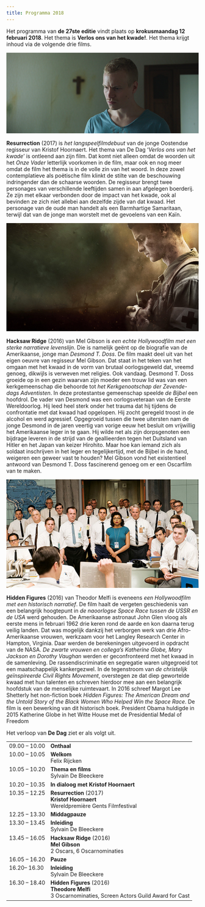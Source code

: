 ```yaml
---
title: Programma 2018
---
```


Het programma van **de 27ste editie** vindt plaats op **krokusmaandag 12 februari 2018**. 
Het thema is **Verlos ons van het kwade!**. Het thema krijgt inhoud via de volgende drie films.

<img src= "re.jpg">

**Resurrection** (2017) is _het langspeelfilmdebuut_ van de jonge Oostendse regisseur van Kristof Hoornaert. Het thema van De Dag ‘_Verlos ons van het kwade_’ is ontleend aan zijn film. Dat komt niet alleen omdat de woorden uit het _Onze Vader_ letterlijk voorkomen in de film, maar ook en nog meer omdat de film het thema is in de volle zin van het woord. In deze zowel contemplatieve als poëtische film klinkt de stilte van de beschouwing indringender dan de schaarse woorden. De regisseur brengt twee personages van verschillende leeftijden samen in aan afgelegen boerderij. Ze zijn met elkaar verbonden door de impact van het kwade, ook al bevinden ze zich niet allebei aan dezelfde zijde van dat kwaad. Het personage van de oude man handelt als een Barmhartige Samaritaan, terwijl dat van de jonge man worstelt met de gevoelens van een Kaïn.

<img src=hr.jpg>

**Hacksaw Ridge** (2016) van Mel Gibson is _een echte Hollywoodfilm met een sterke narratieve levenslijn_. Die is namelijk geënt op de biografie van de Amerikaanse, jonge man _Desmond T. Doss_. De film maakt deel uit van het eigen oeuvre van regisseur Mel Gibson. Dat staat in het teken van het omgaan met het kwaad in de vorm van brutaal oorlogsgeweld dat, vreemd genoeg, dikwijls is verweven met religies. Ook vandaag. Desmond T. Doss groeide op in een gezin waarvan zijn moeder een trouw lid was van een kerkgemeenschap die behoorde tot _het Kerkgenootschap der Zevende-dags Adventisten_. In deze protestantse gemeenschap speelde _de Bijbel_ een hoofdrol. De vader van Desmond was een oorlogsveteraan van de Eerste Wereldoorlog. Hij leed heel sterk onder het trauma dat hij tijdens de confrontatie met dat kwaad had opgelopen. Hij zocht geregeld troost in de alcohol en werd agressief. Opgegroeid tussen die twee uitersten nam de jonge Desmond in de jaren veertig van vorige eeuw het besluit om vrijwillig het Amerikaanse leger in te gaan. Hij wilde net als zijn dorpsgenoten een bijdrage leveren in de strijd van de geallieerden tegen het Duitsland van Hitler en het Japan van keizer Hirohito. Maar hoe kan iemand zich als soldaat inschrijven in het leger en tegelijkertijd, met de Bijbel in de hand, weigeren een geweer vast te houden? Mel Gibson vond het existentieel antwoord van Desmond T. Doss fascinerend genoeg om er een Oscarfilm van te maken.

<img src="hf.jpg">

**Hidden Figures** (2016) van Theodor Melfi is eveneens _een Hollywoodfilm met een historisch narratief_. De film haalt de vergeten geschiedenis van een belangrijk hoogtepunt in _de naoorlogse Space Race tussen de USSR en de USA_ werd gehouden. De Amerikaanse astronaut John Glen vloog als eerste mens in februari 1962 drie keren rond de aarde en kon daarna terug veilig landen. Dat was mogelijk dankzij het verborgen werk van drie Afro-Amerikaanse vrouwen, werkzaam voor het Langley Research Center in Hampton, Virginia. Daar werden de berekeningen uitgevoerd in opdracht van de NASA. _De zwarte vrouwen en collega’s Katherine Globe, Mary Jackson en Dorothy Vaughan_ werden er geconfronteerd met het kwaad in de samenleving. De rassendiscriminatie en segregatie waren uitgegroeid tot een maatschappelijk kankergezwel. In de tegenstroom van _de christelijk geïnspireerde Civil Rights Movement_, overstegen ze dat diep gewortelde kwaad met hun talenten en schreven hierdoor mee aan een belangrijk hoofdstuk van de menselijke ruimtevaart. In 2016 schreef Margot Lee Shetterly het non-fiction boek _Hidden Figures: The American Dream and the Untold Story of the Black Women Who Helped Win the Space Race_. De film is een bewerking van dit historisch boek. President Obama huldigde in 2015 Katherine Globe in het Witte House met de Presidential Medal of Freedom

Het verloop van **De Dag** ziet er als volgt uit.

<table cellpadding="3" cellspacing="2">
               <tr>
                 <td valign="top">09.00 &ndash; 10.00</td>
                 <td><strong id="onthaal">Onthaal</strong></td>
               </tr>
               <tr>
                 <td valign="top">10.00 &ndash; 10.05 </td>
                 <td><strong id="welkom">Welkom</strong><br>
                   <span id="felixrijcken">Felix Rijcken</span></td>
               </tr>
                 <td valign="top">10.05 &ndash; 10.20 </td>
                 <td><strong id="ovrhetthema">Thema en films</strong><br>
                   <span id="SylvainDeBleeckere">Sylvain De Bleeckere</span></td>
               </tr>
                 <td valign="top">10.20 &ndash; 10.35 </td>
                 <td><strong id="In dialoog met Kristof Hoornaert">In dialoog met Kristof Hoornaert</strong><br>                 </td> 
               <tr>
                 <td valign="top">10.35 &ndash; 12.25</td>
                 <td><strong class="style1" id="legaminauv&eacute;lo">Resurrection</strong> (2017) <br>
                   <strong>Kristof Hoornaert</strong><br>
                   <span class="Prijs">Wereldpremière Gents Filmfestival</span></td>
               </tr>
               <tr>
                 <td>12.25  &ndash; 13.30</td>
                 <td id="middagpauze2"><strong>Middagpauze</strong></td>
               </tr>
                 <td valign="top">13.30 &ndash; 13.45 </td>
                 <td><strong>Inleiding <span class="gamin"></span></strong><br>
                 <span id="SylvainDeBleeckere">Sylvain De Bleeckere</span></td>
               <tr>
                 <td valign="top">13.45  &ndash; 16.05</td>
                 <td><strong class="style1">Hacksaw Ridge </strong>(2016) <br>
                   <strong id="tonykaye">Mel Gibson</strong><br>
                 <span class="Prijs">2 Oscars, 6 Oscarnominaties</span></td>
               </tr>
               <tr>
                 <td valign="top">16.05 &ndash; 16.20</td>
                 <td><strong id="pauze">Pauze</strong></td>
               </tr>
                 <td valign="top">16.20&ndash; 16.30 </td>
                 <td><strong id="inleiding">Inleiding <span class="gamin"></span></strong><br>
                   <span id="SylvainDeBleeckere">Sylvain De Bleeckere</span></td>
               <tr>
                 <td valign="top">16.30 &ndash; 18.40</td>
                 <td><strong class="style1" id="hiddenfigures">Hidden Figures </strong>(2016) <br>
                   <span id="alikaurismaki"><strong>Theodore Melfi</strong> <br>
                   <span class="Prijs">3 Oscarnominaties, Screen Actors Guild Award for Cast </span></span></td>
               </tr>
            </td>
    </table>